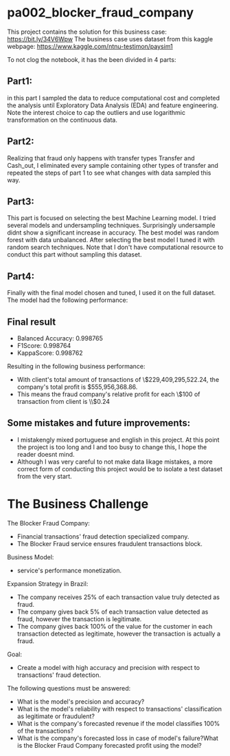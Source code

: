 # pa002_blocker_fraud_company

This project contains the solution for this business case: https://bit.ly/34V6Wpw
The business case uses dataset from this kaggle webpage: https://www.kaggle.com/ntnu-testimon/paysim1

To not clog the notebook, it has the been divided in 4 parts:

## Part1:
in this part I sampled the data to reduce computational cost and completed the analysis until Exploratory Data Analysis (EDA) and feature engineering. Note the interest choice to cap the outliers and use logarithmic transformation on the continuous data.
## Part2:
Realizing that fraud only happens with transfer types Transfer and Cash_out, I eliminated every sample containing other types of transfer and repeated the steps of part 1 to see what changes with data sampled this way. 
## Part3:
This part is focused on selecting the best Machine Learning model. I tried several models and undersampling techniques. Surprisingly undersample didnt show a significant increase in accuracy. The best model was random forest with data unbalanced. After selecting the best model I tuned it with random search techniques. Note that I don't have computational resource to conduct this part without sampling this dataset.
## Part4:
Finally with the final model chosen and tuned, I used it on the full dataset. The model had the following performance:

## Final result
* Balanced Accuracy: 0.998765
* F1Score: 0.998764
* KappaScore: 0.998762

Resulting in the following business performance:

* With client's total amount of transactions of \\$229,409,295,522.24, the company's total profit is $555,956,368.86.
* This means the fraud company's relative profit for each \\$100 of transaction from client is \\$0.24

## Some mistakes and future improvements:
* I mistakengly mixed portuguese and english in this project. At this point the project is too long and I and too busy to change this, I hope the reader doesnt mind.
* Although I was very careful to not make data likage mistakes, a more correct form of conducting this project would be to isolate a test dataset from the very start.

# The Business Challenge
The Blocker Fraud Company: 
* Financial transactions' fraud detection specialized company. 
* The Blocker Fraud service ensures fraudulent transactions block.

Business Model: 
* service's performance monetization.

Expansion Strategy in Brazil:
* The company receives 25% of each transaction value truly detected as fraud.
* The company gives back 5% of each transaction value detected as fraud, however the transaction is legitimate.
* The company gives back 100% of the value for the customer in each transaction detected as legitimate, however the transaction is actually a fraud.

Goal:

* Create a model with high accuracy and precision with respect to transactions' fraud detection.

The following questions must be answered:

* What is the model's precision and accuracy?
* What is the model's reliability with respect to transactions' classification as legitimate or fraudulent?
* What is the company's forecasted revenue if the model classifies 100% of the transactions?
* What is the company's forecasted loss in case of model's failure?What is the Blocker Fraud Company forecasted profit using the model?
